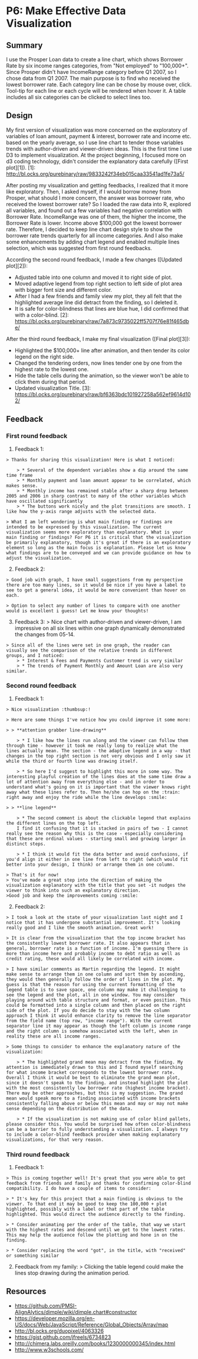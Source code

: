 # P6: Make Effective Data Visualization

## Summary 
  I use the Prosper Loan data to create a line chart, which shows Borrower Rate by six income ranges categories, from "Not employed" to "100,000+". Since Prosper didn't have IncomeRange category before Q1 2007, so I chose data from Q1 2007. The main purpose is to find who received the lowest borrower rate.
  Each category line can be chose by mouse over, click. Tool-tip for each line or each cycle will be rendered when hover it. A table includes all six categories can be clicked to select lines too.

## Design 
  My first version of visualization was more concerned on the exploratory of variables of loan amount, payment & interest, borrower rate and income etc. based on the yearly average, so I use line chart to tender those variables trends with author-driven and viewer-driven ideas. This is the first time I use D3 to implement visualization. At the project beginning, I focused more on d3 coding technology, didn't consider the explanatory data carefully ([First plot][1]). 
   [1]: http://bl.ocks.org/purebinary/raw/9833242f34eb015caa33541ad1fe73a5/

  After posting my visualization and getting feedbacks, I realized that it more like exploratory. Then, I asked myself, if I would borrow money from Prosper, what should I more concern, the answer was borrower rate, who received the lowest borrower rate? So I loaded the raw data into R, explored all variables, and found out a few variables had negative correlation with Borrower Rate. IncomeRange was one of them, the higher the income, the Borrower Rate is lower. Income above $100,000 got the lowest borrower rate. Therefore, I decided to keep line chart design style to show the borrower rate trends quarterly for all income categories. And I also make some enhancements by adding chart legend and enabled multiple lines selection, which was suggested from first round feedbacks.

  According the second round feedback, I made a few changes ([Updated plot][2]):

  * Adjusted table into one column and moved it to right side of plot.
  * Moved adaptive legend from top right section to left side of plot area with bigger font size and different color.
  * After I had a few friends and family view my plot, they all felt that the highlighted average line did detract from the finding, so I deleted it.
  * It is safe for color-blindness that lines are blue hue, I did confirmed that with a color-blind. 
   [2]: https://bl.ocks.org/purebinary/raw/7a873c9735022ff5707f76e81f465dbe/

  After the third round feedback, I make my final visualization ([Final plot][3]):

  * Highlighted the $100,000+ line after animation, and then tender its color legend on the right side. 
  * Changed the tendering orders, now lines tender one by one from the highest rate to the lowest one.
  * Hide the table cells during the animation, so the viewer won't be able to click them during that period.
  * Updated visualization Title. 
  [3]: https://bl.ocks.org/purebinary/raw/bf6363bdc101927258a562ef9614d102/
 
## Feedback 
  
  ### First round feedback
  1. Feedback 1:
 
 	> Thanks for sharing this visualization! Here is what I noticed:
 	
 		> * Several of the dependent variables show a dip around the same time frame
 		> * Monthly payment and loan amount appear to be correlated, which makes sense.
 		> * Monthly income has remained stable after a sharp drop between 2005 and 2006 in sharp contrast to many of the other variables which have oscillated significantly
 		> * The buttons work nicely and the plot transitions are smooth. I like how the y-axis range adjusts with the selected data.

	> What I am left wondering is what main finding or findings are intended to be expressed by this visualization. The current visualization seems more exploratory than explanatory. What is your main finding or findings? For P6 it is critical that the visualization be primarily explanatory, though it's great if there is an exploratory element so long as the main focus is explanation. Please let us know what findings are to be conveyed and we can provide guidance on how to adjust the visualization.

  2. Feedback 2:

	> Good job with graph, I have small suggestions from my perspective there are too many lines, so it would be nice if you have a label to see to get a general idea, it would be more convenient than hover on each. 

	> Option to select any number of lines to compare with one another would is excellent i guess! Let me know your thoughts!

  3. Feedback 3:
	> Nice chart with author-driven and viewer-driven, I am impressive on all six lines within one graph dynamically demonstrated the changes from 05-14.

	> Since all of the lines were set in one graph, the reader can visually see the comparison of the relative trends in different groups, and I noticed:
		> * Interest & Fees and Payments Customer trend is very similar
		> * The trends of Payment Monthly and Amount Loan are also very similar.

### Second round feedback
  1. Feedback 1:
    
    > Nice visualization :thumbsup:!

	> Here are some things I've notice how you could improve it some more:

	> > **attention grabber line-drawing**

		> * I like how the lines run along and the viewer can follow them through time - however it took me really long to realize what the lines actually mean. The section - the adaptive legend in a way - that changes in the top right section is not very obvious and I only saw it while the third or fourth line was drawing itself.

		> * So here I'd suggest to highlight this more in some way. The interesting playful creation of the lines does at the same time draw a lot of attention away from everything else - and in order to understand what's going on it is important that the viewer knows right away what these lines refer to. Then he/she can hop on the :train: right away and enjoy the ride while the line develops :smile:

	> > **line legend**

		> * The second comment is about the clickable legend that explains the different lines on the top left.
		I find it confusing that it is stacked in pairs of two - I cannot really see the reason why this is the case - especially considering that these are ordinal values - starting small and growing larger in distinct steps.

		> * I think it would fit the data better and avoid confusions, if you'd align it either in one line from left to right (which would fit better into your design, I think) or arrange them in one column.

	> That's it for now!
	> You've made a great step into the direction of making the visualization explanatory with the title that you set -it nudges the viewer to think into such an explanatory direction.
	>Good job and keep the improvements coming :smile:

  2. Feedback 2:

	> I took a look at the state of your visualization last night and I notice that it has undergone substantial improvement. It's looking really good and I like the smooth animation. Great work!

	> It is clear from the visualization that the top income bracket has the consistently lowest borrower rate. It also appears that in general, borrower rate is a function of income. I'm guessing there is more than income here and probably income to debt ratio as well as credit rating, these would all likely be correlated with income.

	> I have similar comments as Martin regarding the legend. It might make sense to arrange them in one column and sort them by ascending, they would then generally follow the order of lines in the plot. My guess is that the reason for using the current formatting of the legend table is to save space, one column may make it challenging to see the legend and the plot, all in one window. You may consider playing around with table structure and format, or even position. This could be formatted into a single column and then placed on the right side of the plot. If you do decide to stay with the two column approach I think it would enhance clarity to remove the line separator from the field name (top row, "income range"). With the current separator line it may appear as though the left column is income range and the right column is somehow associated with the left, when in reality these are all income ranges.

	> Some things to consider to enhance the explanatory nature of the visualization:

		> * The highlighted grand mean may detract from the finding. My attention is immediately drawn to this and I found myself searching for what income bracket corresponds to the lowest borrower rate. Overall I think it would be best to eliminate the grand mean plot, since it doesn't speak to the finding. and instead highlight the plot with the most consistently low borrower rate (highest income bracket). There may be other approaches, but this is my suggestion. The grand mean would speak more to a finding associated with income brackets consistently falling above or below this mean and may or may not make sense depending on the distribution of the data.

		> * If the visualization is not making use of color blind pallets, please consider this. You would be surprised how often color-blindness can be a barrier to fully understanding a visualization. I always try to include a color-blind feedback provider when making explanatory visualizations, for that very reason.

### Third round feedback

  1. Feedback 1:

	> This is coming together well! It's great that you were able to get feedback from friends and family and thanks for confirming color-blind compatibility. I do have a couple of items to consider:

	> * It's key for this project that a main finding is obvious to the viewer. To that end it may be good to keep the 100,000 + plot highlighted, possibly with a label or that part of the table highlighted. This would direct the audience directly to the finding.

	> * Consider animating per the order of the table, that way we start with the highest rates and descend until we get to the lowest rates. This may help the audience follow the plotting and hone in on the finding.

	> * Consider replacing the word "got", in the title, with "received" or something similar

  2. Feedback from my family:
  	> Clicking the table legend could make the lines stop drawing during the animation period.

## Resources

* https://github.com/PMSI-AlignAlytics/dimple/wiki/dimple.chart#constructor
* https://developer.mozilla.org/en-US/docs/Web/JavaScript/Reference/Global_Objects/Array/map
* http://bl.ocks.org/duopixel/4063326
* https://gist.github.com/jfreels/6734823
* http://chimera.labs.oreilly.com/books/1230000000345/index.html
* http://www.w3schools.com/


